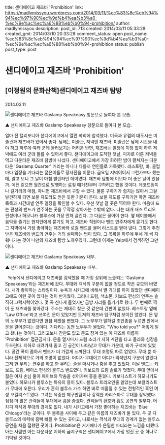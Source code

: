 title: 샌디에이고 재즈바 'Prohibition'
link: https://madlymissyou.wordpress.com/2014/03/11/%ec%83%8c%eb%94%94%ec%97%90%ec%9d%b4%ea%b3%a0-%ec%9e%ac%ec%a6%88%eb%b0%94-prohibition/
author: madlymissyou
description: 
post_id: 713
created: 2014/03/11 05:33:28
created_gmt: 2014/03/10 20:33:28
comment_status: open
post_name: %ec%83%8c%eb%94%94%ec%97%90%ec%9d%b4%ea%b3%a0-%ec%9e%ac%ec%a6%88%eb%b0%94-prohibition
status: publish
post_type: post

# 샌디에이고 재즈바 'Prohibition'

## [이정원의 문화산책]샌디에이고 재즈바 탐방

### 

2014.03.11

![샌디에이고 재즈바 Gaslamp Speakeasy 창문으로 들여다 본 모습. ](http://www.hellodd.com/data/photos/20140311/art_1394501131.jpg)

▲ 샌디에이고 재즈바 Gaslamp Speakeasy 창문으로 들여다 본 모습. 

얼마 전 캘리포니아 샌디에이고에서 열린 학회에 참석했다. 미국과 유럽의 대도시는 미술관과 재즈바가 있어서 좋다. 낮에는 미술관, 저녁엔 재즈바. 미술관은 낮에 시간을 내야 하고 하루에 여러 군데 둘러보기는 어려운 반면, 재즈바는 일정에 지장 없이 하루 저녁에도 여러 군데 들를 수 있어서 좋다. 샌디에이고에 도착한 첫날, 피자로 이른 저녁을 먹고 다운타운 재즈바 탐방에 나섰다. 샌디에이고에서 가장 화려한 밤이 펼쳐지는 다운타운 'Gaslamp Quarter' 거리는 아니나 다를까 연인들로 가득했다. 레스토랑, 바, 클럽마다 입장을 기다리는 젊은이들로 장사진을 이룬다. 금요일 저녁이어서 그런가보다 했는데, 알고 보니 그 날이 마침 발렌타인 데이였다. 재즈바 탐방에 이보다 더 좋은 날이 있을까. 예전 같으면 월간으로 발행하는 로컬 매거진부터 구하려고 했을 것이다. 레코드점이나 길거리의 매점, 아니면 재즈바에서 구할 수 있다. 물론 구하기가 쉽지는 않아서 그걸 발견하게 되면 보물 지도라도 얻은 듯한 기분이 든다. 보물 지도를 구하기만 하면 재즈바 목록과 시간대별 연주 일정을 확인할 수 있다. 우선 첫날 갈 곳은 찍어야 한다. 마음에 드는 편성의 밴드가 연주하는 곳을 무작정 찾아가는 수밖에 없다. 나는 대개 재즈 트리오 편성이나 하모니카 블루스에 가장 먼저 끌린다. 그 다음은 물어야 한다. 옆 테이블에서 음악을 즐기는 현지인에게 묻기도 하고, 재즈바 직원이나 밴드 연주자에게 묻기도 한다. 그 지역에서 가장 좋아하는 재즈바와 로컬 밴드를 물어 리스트를 받아 낸다. 그렇게 추천 받은 재즈바와 밴드의 연주는 거의 실패하는 법이 없다. 그 목록을 하루에 두세 개 씩 지워나가는 것이 나만의 재즈바 탐방 노하우였다. 그런데 이제는 Yelp에서 검색하면 그만이다. 

![샌디에이고 재즈바 Gaslamp Speakeasy 내부. ](http://www.hellodd.com/data/photos/20140311/art_1394501165.jpg)

▲ 샌디에이고 재즈바 Gaslamp Speakeasy 내부. 

  Yelp에서 샌디에이고 재즈바를 검색했을 때 가장 상위에 노출되는 'Gaslamp Speakeasy'라는 재즈바에 갔다. 무대와 객석의 구분이 없을 정도로 작은 규모의 바였다. 내가 좋아하는 스타일이다. 뉴욕과 시카고에 비해서 별 기대를 하지 않았던 샌디에이고에도 이런 곳이 있다는 것이 반가웠다. 그러나 드럼, 색소폰, 키보드 편성의 연주는 솔직히 그럭저럭이었다. 몇 곡 신나게 들었지만 금방 자리를 옮기기로 했다. 두 번째로 찍어 둔 재즈바를 찾아갔다. 주소는 제대로 찾은 것 같은데 간판이 없었다. 레스토랑 옆에 'Law Office'라고 쓰여진 문이 있었지만 도저히 재즈바 입구처럼 보이진 않았다. 문 앞의 노부부가 없었다면 한참 헤맸을 뻔했다. 그 노부부가 말하길 초인종을 누르면 안에서 문을 열어준다는 것이다. 기다리는 동안 노부부가 물었다. "Who told you?" 어떻게 알고 왔냐는 것이다. 그러고보니 간판도 없고 문도 잠겨 있는 이 재즈바 이름이 'Prohibition' 접근금지다. 문을 열자마자 드럼 소리가 지하 계단을 타고 올라와 심장을 두드린다. 지하로 내려가자 좁고 긴 공간이 나타났고 무대가 가운데, 바가 구석에 있었다. 공간 폭이 좁아서 밴드가 더 가깝게 느껴진다. 무대 조명도 따로 없었다. 무대 뿐 아니라 전체적으로 거의 조명이 없었다. 어디가 무대이고 어디가 객석인지 구분이 없었다. 그저 한 무리는 연주를 하고 한 무리는 술을 마시거나 춤을 추고 있었다. 이날 밴드는 키보드, 드럼, 베이스 편성의 블루스 밴드였다. 키보드와 드럼 솔로가 멋졌다. 무대 앞에서 젊은 여자 손님 둘이 웨이브와 막춤을 섞어가며 흥을 돋궜다. 키보디스트가 하모니카도 불었다. 하모니카 블루스는 특유의 흥이 있다. 블루스 트리오인줄 알았는데 보컬리스트가 무대에 오른다. 우리가 흔히 블루스 가수 하면 바로 떠올릴 수 있는 전형적인 흑인 여성 보컬리스트였다. 그녀는 육중한 체구만큼이나 강력한 카리스마로 무대를 장악했다. 점점 더 많은 관객들이 무대에서 흥을 즐겼다. 관객들의 환호와 흥도 공연의 일부다. 어차피 객석과 무대의 경계도 없다. 내가 시카고에서 가장 좋아하는 재즈바는 'Blue Chicago'라는 곳이다. 두 블록을 사이에 두고 같은 이름의 재즈바가 둘 있다. 두 곳 다 블루스의 매력에 흠뻑 빠질 수 있는 곳이고, 나로서는 객석과 무대의 경계가 없는 블루스 공연을 처음 접했던 곳이다. Prohibition은 거기에다가 은밀한 파티라는 느낌을 더했다. 아는 사람만 아는 다운타운 지하의 금지구역은 샌디에이고에서 가장 멋진 곳 중 하나로 기억될 것이다.